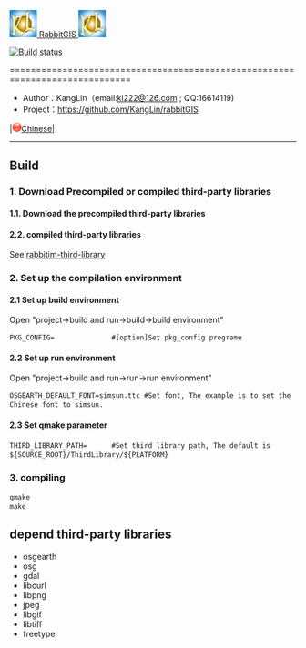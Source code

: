 [![Logon](Resource/png/AppIcon.png) RabbitGIS ![Logon](Resource/png/AppIcon.png)](https://github.com/KangLin/RabbitGIS)

[![Build status](https://ci.appveyor.com/api/projects/status/qjqrq2pyo4qejxtv?svg=true)](https://ci.appveyor.com/project/KangLin/rabbitgis)

=============================================================================

* Author：KangLin（email:kl222@126.com ; QQ:16614119)
* Project：https://github.com/KangLin/rabbitGIS  

|[<img src="Resource/png/China.png" alt="Chinese" title="Chinese" width="16" height="16" />Chinese](README_ZH.md)|

-----------------------------------------------------------------------------
## Build
### 1. Download Precompiled or compiled third-party libraries
#### 1.1. Download the precompiled third-party libraries

#### 2.2. compiled third-party libraries
See [rabbitim-third-library](https://github.com/KangLin/rabbitim-third-library)

### 2. Set up the compilation environment
#### 2.1 Set up build environment
Open "project->build and run->build->build environment"

    PKG_CONFIG=              #[option]Set pkg_config programe

#### 2.2 Set up run environment
Open "project->build and run->run->run environment"

    OSGEARTH_DEFAULT_FONT=simsun.ttc #Set font, The example is to set the Chinese font to simsun.

#### 2.3 Set qmake parameter

    THIRD_LIBRARY_PATH=      #Set third library path, The default is ${SOURCE_ROOT}/ThirdLibrary/${PLATFORM}

### 3. compiling

    qmake
    make

## depend third-party libraries
* osgearth
* osg
* gdal
* libcurl
* libpng
* jpeg
* libgif
* libtiff
* freetype
